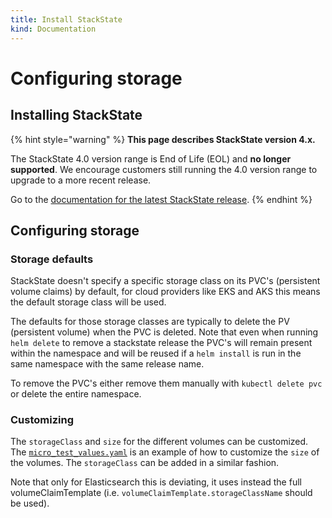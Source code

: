 ```yaml
---
title: Install StackState
kind: Documentation
---
```


# Configuring storage

## Installing StackState


{% hint style="warning" %}
**This page describes StackState version 4.x.**

The StackState 4.0 version range is End of Life (EOL) and **no longer supported**. We encourage customers still running the 4.0 version range to upgrade to a more recent release.

Go to the [documentation for the latest StackState release](https://docs.stackstate.com/).
{% endhint %}

## Configuring storage

### Storage defaults

StackState doesn't specify a specific storage class on its PVC's \(persistent volume claims\) by default, for cloud providers like EKS and AKS this means the default storage class will be used.

The defaults for those storage classes are typically to delete the PV \(persistent volume\) when the PVC is deleted. Note that even when running `helm delete` to remove a stackstate release the PVC's will remain present within the namespace and will be reused if a `helm install` is run in the same namespace with the same release name.

To remove the PVC's either remove them manually with `kubectl delete pvc` or delete the entire namespace.

### Customizing

The `storageClass` and `size` for the different volumes can be customized. The [`micro_test_values.yaml`](https://github.com/StackVista/helm-charts/blob/master/stable/stackstate/installation/examples/micro_test_values.yaml.yaml) is an example of how to customize the `size` of the volumes. The `storageClass` can be added in a similar fashion.

Note that only for Elasticsearch this is deviating, it uses instead the full volumeClaimTemplate \(i.e. `volumeClaimTemplate.storageClassName` should be used\).

